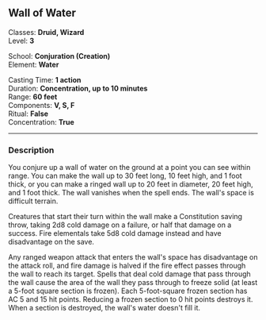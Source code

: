 ## Wall of Water

Classes: **Druid, Wizard**  
Level: **3**  

School: **Conjuration (Creation)**  
Element: **Water**  

Casting Time: **1 action**  
Duration: **Concentration, up to 10 minutes**  
Range: **60 feet**  
Components: **V, S, F**  
Ritual: **False**  
Concentration: **True**  

------

### Description

You conjure up a wall of water on the ground at a point you can see within range. You can make the wall up to 30 feet long, 10 feet high, and 1 foot thick, or you can make a ringed wall up to 20 feet in diameter, 20 feet high, and 1 foot thick. The wall vanishes when the spell ends. The wall's space is difficult terrain.

Creatures that start their turn within the wall make a Constitution saving throw, taking 2d8 cold damage on a failure, or half that damage on a success. Fire elementals take 5d8 cold damage instead and have disadvantage on the save.

Any ranged weapon attack that enters the wall's space has disadvantage on the attack roll, and fire damage is halved if the fire effect passes through the wall to reach its target. Spells that deal cold damage that pass through the wall cause the area of the wall they pass through to freeze solid (at least a 5-foot square section is frozen). Each 5-foot-square frozen section has AC 5 and 15 hit points. Reducing a frozen section to 0 hit points destroys it. When a section is destroyed, the wall's water doesn't fill it.